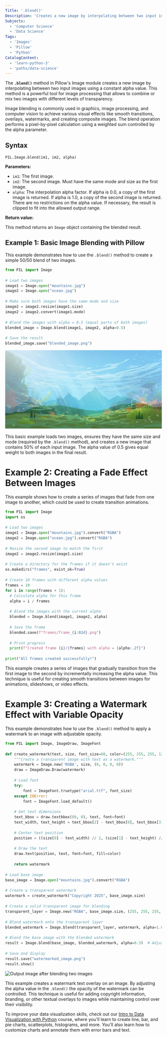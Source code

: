 ```yaml
---
Title: '.blend()'
Description: 'Creates a new image by interpolating between two input images using a constant alpha value.'
Subjects:
  - 'Computer Science'
  - 'Data Science'
Tags:
  - 'Images'
  - 'Pillow'
  - 'Python'
CatalogContent:
  - 'learn-python-3'
  - 'paths/data-science'
---
```


The **`.blend()`** method in Pillow's Image module creates a new image by interpolating between two input images using a constant alpha value. This method is a powerful tool for image processing that allows to combine or mix two images with different levels of transparency. 

Image blending is commonly used in graphics, image processing, and computer vision to achieve various visual effects like smooth transitions, overlays, watermarks, and creating composite images. The blend operation performs a pixel-by-pixel calculation using a weighted sum controlled by the alpha parameter.

## Syntax

```pseudo
PIL.Image.blend(im1, im2, alpha)
```

**Parameters:**

- `im1`: The first image. 
- `im2`: The second image. Must have the same mode and size as the first image.
- `alpha`: The interpolation alpha factor. If alpha is 0.0, a copy of the first image is returned. If alpha is 1.0, a copy of the second image is returned. There are no restrictions on the alpha value. If necessary, the result is clipped to fit into the allowed output range.

**Return value:**

This method returns an `Image` object containing the blended result.

## Example 1: Basic Image Blending with Pillow

This example demonstrates how to use the `.blend()` method to create a simple 50/50 blend of two images.

```py
from PIL import Image

# Load two images
image1 = Image.open("mountains.jpg")
image2 = Image.open("ocean.jpg")

# Make sure both images have the same mode and size
image2 = image2.resize(image1.size)
image2 = image2.convert(image1.mode)

# Blend the images with alpha = 0.5 (equal parts of both images)
blended_image = Image.blend(image1, image2, alpha=0.5)

# Save the result
blended_image.save("blended_image.png")
```

![Output image after blending two images](https://raw.githubusercontent.com/Codecademy/docs/main/media/blended_image.png)

This basic example loads two images, ensures they have the same size and mode (required by the `.blend()` method), and creates a new image that contains 50% of each input image. The alpha value of 0.5 gives equal weight to both images in the final result.

# Example 2: Creating a Fade Effect Between Images

This example shows how to create a series of images that fade from one image to another, which could be used to create transition animations.

```py
from PIL import Image
import os

# Load two images
image1 = Image.open("mountains.jpg").convert("RGBA")
image2 = Image.open("ocean.jpg").convert("RGBA")

# Resize the second image to match the first
image2 = image2.resize(image1.size)

# Create a directory for the frames if it doesn't exist
os.makedirs("frames", exist_ok=True)

# Create 10 frames with different alpha values
frames = 10
for i in range(frames + 1):
  # Calculate alpha for this frame
  alpha = i / frames
    
  # Blend the images with the current alpha
  blended = Image.blend(image1, image2, alpha)
  
  # Save the frame
  blended.save(f"frames/frame_{i:02d}.png")
    
  # Print progress
  print(f"Created frame {i}/{frames} with alpha = {alpha:.2f}")

print("All frames created successfully!")
```

This example creates a series of images that gradually transition from the first image to the second by incrementally increasing the alpha value. This technique is useful for creating smooth transitions between images for animations, slideshows, or video effects.

# Example 3: Creating a Watermark Effect with Variable Opacity

This example demonstrates how to use the `.blend()` method to apply a watermark to an image with adjustable opacity.

```py
from PIL import Image, ImageDraw, ImageFont

def create_watermark(text, size, font_size=60, color=(255, 255, 255, 128)):
    """Create a transparent image with text as a watermark."""
    watermark = Image.new('RGBA', size, (0, 0, 0, 0))
    draw = ImageDraw.Draw(watermark)

    # Load font
    try:
        font = ImageFont.truetype("arial.ttf", font_size)
    except IOError:
        font = ImageFont.load_default()

    # Get text dimensions
    text_bbox = draw.textbbox((0, 0), text, font=font)
    text_width, text_height = text_bbox[2] - text_bbox[0], text_bbox[3] - text_bbox[1]

    # Center text position
    position = ((size[0] - text_width) // 2, (size[1] - text_height) // 2)

    # Draw the text
    draw.text(position, text, font=font, fill=color)

    return watermark

# Load base image
base_image = Image.open("mountains.jpg").convert("RGBA")

# Create a transparent watermark
watermark = create_watermark("Copyright 2025", base_image.size)

# Create a solid transparent image for blending
transparent_layer = Image.new("RGBA", base_image.size, (255, 255, 255, 0))

# Blend watermark onto the transparent layer
blended_watermark = Image.blend(transparent_layer, watermark, alpha=1.0)

# Blend the base image with the blended watermark
result = Image.blend(base_image, blended_watermark, alpha=0.3)  # Adjust alpha as needed

# Save and display
result.save("watermarked_image.png")
result.show()
```

![Output image after blending two images](https://raw.githubusercontent.com/Codecademy/docs/main/media/watermarked_image.png)

This example creates a watermark text overlay on an image. By adjusting the alpha value in the `.blend()` the opacity of the watermark can be controlled. This technique is useful for adding copyright information, branding, or other textual overlays to images while maintaining control over their visibility.

To improve your data visualization skills, check out our [Intro to Data Visualization with Python](https://www.codecademy.com/learn/intro-to-data-visualization-with-python) course, where you'll learn to create line, bar, and pie charts, scatterplots, histograms, and more. You'll also learn how to customize charts and annotate them with error bars and text.
